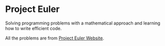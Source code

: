# Project Euler
Solving programming problems with a mathematical approach and learning how to write efficient code.

All the problems are from [Project Euler Website](https://projecteuler.net/archives).
